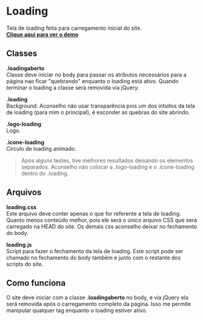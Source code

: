# Loading
Tela de loading feita para carregamento inicial do site.<br/>
**[Clique aqui para ver o demo](http://markusvdc.com/demo/loading/)**

## Classes
**.loadingaberto**<br/>
Classe deve iniciar no body para passar os atributos necessários para a página nao ficar "quebrando" enquanto o loading está ativo. Quando terminar o loading a classe será removida via jQuery.

**.loading**<br/>
Background. Aconselho não usar transparência pois um dos intuitos da tela de loading (para mim o principal), é esconder as quebras do site abrindo.<br/>

**.logo-loading**<br/>
Logo.

**.icone-loading**<br/>
Circulo de loading animado.

> Após alguns testes, tive melhores resultados deixando os elementos separados. Aconselho não colocar a .logo-loading e o .icone-loading dentro do .loading.

## Arquivos
**loading.css**<br/>
Este arquivo deve conter apenas o que for referente a tela de loading. Quanto menos conteúdo melhor, pois ele será o único arquivo CSS que será carregado na HEAD do site. Os demais css aconselho deixar no fechamento do body.

**loading.js**<br/>
Script para fazer o fechamento da tela de loading. Este script pode ser chamado no fechamento do body também e junto com o restante dos scripts do site.

## Como funciona
O site deve iniciar com a classe **.loadingaberto** no body, e via jQuery ela será removida após o carregamento completo da página. Isso me permite manipular qualquer tag enquanto o loading estiver ativo.
